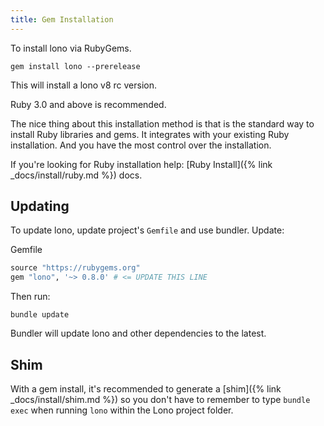 ```yaml
---
title: Gem Installation
---
```


To install lono via RubyGems.

    gem install lono --prerelease

This will install a lono v8 rc version.

Ruby 3.0 and above is recommended.

The nice thing about this installation method is that is the standard way to install Ruby libraries and gems. It integrates with your existing Ruby installation. And you have the most control over the installation.

If you're looking for Ruby installation help: [Ruby Install]({% link _docs/install/ruby.md %}) docs.

## Updating

To update lono, update project's `Gemfile` and use bundler. Update:

Gemfile

```ruby
source "https://rubygems.org"
gem "lono", '~> 0.8.0' # <= UPDATE THIS LINE
```

Then run:

    bundle update

Bundler will update lono and other dependencies to the latest.

## Shim

With a gem install, it's recommended to generate a [shim]({% link _docs/install/shim.md %}) so you don't have to remember to type `bundle exec` when running `lono` within the Lono project folder.
